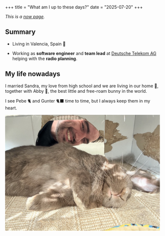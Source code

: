 +++
title = "What am I up to these days?"
date = "2025-07-20"
+++

*This is a [now page](https://nownownow.com/about).*

## Summary

 - Living in Valencia, Spain 🥘

 - Working as **software engineer** and **team lead** at
 [Deutsche Telekom AG](https://www.telekom.com/en) helping with the **radio planning**.

 ## My life nowadays

I married Sandra, my love from high school and we are living in our home 🏡, together
with Abby 🐇, the best little and free-roam bunny in the world.

I see Pebe 🐈 and Gunter 🐈‍⬛ time to time, but I always keep them in my heart.

![Abby & me](abby-and-marcos.jpg)
